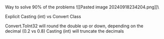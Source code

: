 

Way to solve 90% of the problems
![[Pasted image 20240918234204.png]]\

Explicit Casting (int) vs Convert Class

Convert.ToInt32 will round the double up or down, depending on the decimal (0.2 vs 0.8)
Casting (int) will truncate the decimals


